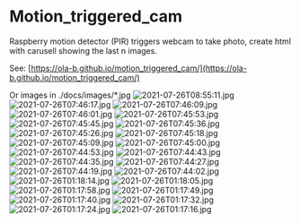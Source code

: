 # Motion_triggered_cam
Raspberry motion detector (PIR) triggers webcam to take photo, create html with carusell showing the last n images.

See: [https://ola-b.github.io/motion_triggered_cam/](https://ola-b.github.io/motion_triggered_cam/)


Or images in ./docs/images/*.jpg
![2021-07-26T08:55:11.jpg](https://github.com/Ola-B/motion_triggered_cam/blob/main/docs/images/2021-07-26T08:55:11.jpg "2021-07-26T08:55:11.jpg")
![2021-07-26T07:46:17.jpg](https://github.com/Ola-B/motion_triggered_cam/blob/main/docs/images/2021-07-26T07:46:17.jpg "2021-07-26T07:46:17.jpg")
![2021-07-26T07:46:09.jpg](https://github.com/Ola-B/motion_triggered_cam/blob/main/docs/images/2021-07-26T07:46:09.jpg "2021-07-26T07:46:09.jpg")
![2021-07-26T07:46:01.jpg](https://github.com/Ola-B/motion_triggered_cam/blob/main/docs/images/2021-07-26T07:46:01.jpg "2021-07-26T07:46:01.jpg")
![2021-07-26T07:45:53.jpg](https://github.com/Ola-B/motion_triggered_cam/blob/main/docs/images/2021-07-26T07:45:53.jpg "2021-07-26T07:45:53.jpg")
![2021-07-26T07:45:45.jpg](https://github.com/Ola-B/motion_triggered_cam/blob/main/docs/images/2021-07-26T07:45:45.jpg "2021-07-26T07:45:45.jpg")
![2021-07-26T07:45:36.jpg](https://github.com/Ola-B/motion_triggered_cam/blob/main/docs/images/2021-07-26T07:45:36.jpg "2021-07-26T07:45:36.jpg")
![2021-07-26T07:45:26.jpg](https://github.com/Ola-B/motion_triggered_cam/blob/main/docs/images/2021-07-26T07:45:26.jpg "2021-07-26T07:45:26.jpg")
![2021-07-26T07:45:18.jpg](https://github.com/Ola-B/motion_triggered_cam/blob/main/docs/images/2021-07-26T07:45:18.jpg "2021-07-26T07:45:18.jpg")
![2021-07-26T07:45:09.jpg](https://github.com/Ola-B/motion_triggered_cam/blob/main/docs/images/2021-07-26T07:45:09.jpg "2021-07-26T07:45:09.jpg")
![2021-07-26T07:45:00.jpg](https://github.com/Ola-B/motion_triggered_cam/blob/main/docs/images/2021-07-26T07:45:00.jpg "2021-07-26T07:45:00.jpg")
![2021-07-26T07:44:53.jpg](https://github.com/Ola-B/motion_triggered_cam/blob/main/docs/images/2021-07-26T07:44:53.jpg "2021-07-26T07:44:53.jpg")
![2021-07-26T07:44:43.jpg](https://github.com/Ola-B/motion_triggered_cam/blob/main/docs/images/2021-07-26T07:44:43.jpg "2021-07-26T07:44:43.jpg")
![2021-07-26T07:44:35.jpg](https://github.com/Ola-B/motion_triggered_cam/blob/main/docs/images/2021-07-26T07:44:35.jpg "2021-07-26T07:44:35.jpg")
![2021-07-26T07:44:27.jpg](https://github.com/Ola-B/motion_triggered_cam/blob/main/docs/images/2021-07-26T07:44:27.jpg "2021-07-26T07:44:27.jpg")
![2021-07-26T07:44:19.jpg](https://github.com/Ola-B/motion_triggered_cam/blob/main/docs/images/2021-07-26T07:44:19.jpg "2021-07-26T07:44:19.jpg")
![2021-07-26T07:44:02.jpg](https://github.com/Ola-B/motion_triggered_cam/blob/main/docs/images/2021-07-26T07:44:02.jpg "2021-07-26T07:44:02.jpg")
![2021-07-26T01:18:14.jpg](https://github.com/Ola-B/motion_triggered_cam/blob/main/docs/images/2021-07-26T01:18:14.jpg "2021-07-26T01:18:14.jpg")
![2021-07-26T01:18:05.jpg](https://github.com/Ola-B/motion_triggered_cam/blob/main/docs/images/2021-07-26T01:18:05.jpg "2021-07-26T01:18:05.jpg")
![2021-07-26T01:17:58.jpg](https://github.com/Ola-B/motion_triggered_cam/blob/main/docs/images/2021-07-26T01:17:58.jpg "2021-07-26T01:17:58.jpg")
![2021-07-26T01:17:49.jpg](https://github.com/Ola-B/motion_triggered_cam/blob/main/docs/images/2021-07-26T01:17:49.jpg "2021-07-26T01:17:49.jpg")
![2021-07-26T01:17:40.jpg](https://github.com/Ola-B/motion_triggered_cam/blob/main/docs/images/2021-07-26T01:17:40.jpg "2021-07-26T01:17:40.jpg")
![2021-07-26T01:17:32.jpg](https://github.com/Ola-B/motion_triggered_cam/blob/main/docs/images/2021-07-26T01:17:32.jpg "2021-07-26T01:17:32.jpg")
![2021-07-26T01:17:24.jpg](https://github.com/Ola-B/motion_triggered_cam/blob/main/docs/images/2021-07-26T01:17:24.jpg "2021-07-26T01:17:24.jpg")
![2021-07-26T01:17:16.jpg](https://github.com/Ola-B/motion_triggered_cam/blob/main/docs/images/2021-07-26T01:17:16.jpg "2021-07-26T01:17:16.jpg")
